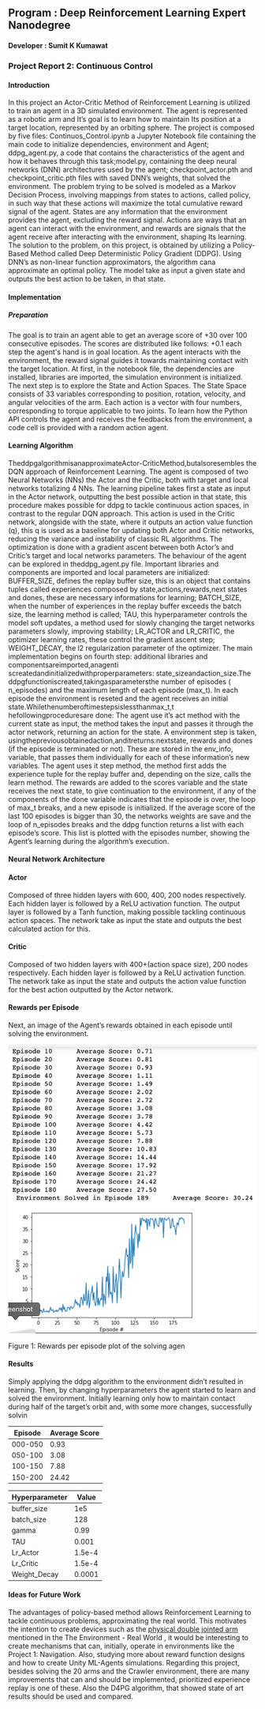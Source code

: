 ## Program : Deep Reinforcement Learning Expert Nanodegree
#### Developer : Sumit K Kumawat

### Project Report 2: Continuous Control

#### Introduction
In this project an Actor-Critic Method of Reinforcement Learning is utilized to train an agent in a 3D simulated environment. The agent is represented as a robotic arm and It’s goal is to learn how to maintain Its position at a target location, represented by an orbiting sphere.
The project is composed by five files: ​Continuos_Control.ipynb a Jupyter Notebook file containing the main code to initialize dependencies, environment and Agent; ​ddpg_agent.py​, a code that contains the characteristics of the agent and how it behaves through this task; ​model.py, ​containing the deep neural networks (​DNN​) architectures used by the agent; ​checkpoint_actor.pth ​and ​checkpoint_critic.pth files with saved ​DNN’s​ weights, that solved the environment.
The problem trying to be solved is modeled as a Markov Decision Process, involving ​mappings from states to actions, called ​policy, in such way that these actions will maximize the total cumulative reward signal of the agent. States are any information that the environment provides the agent, excluding the reward signal. Actions are ways that an agent can interact with the environment, and rewards are signals that the agent receive after interacting with the environment, shaping Its learning.
The solution to the problem, on this project, is obtained by utilizing a Policy-Based Method called Deep Deterministic Policy Gradient (​DDPG)​. Using ​DNN’s as non-linear function approximators, the algorithm cana approximate an optimal ​policy​. The model take as input a given ​state and outputs the best action to be taken, in that state.

#### Implementation

##### Preparation

The goal is to train an agent able to get an average score of +30 over 100 consecutive episodes. The scores are distributed like follows: +​0.1 ​each step the agent's hand is in goal location​. As the agent interacts with the environment, the reward signal guides it towards maintaining contact with the target location.
At first, in the notebook file, the dependencies are installed, libraries are imported, the simulation environment is initialized.
The next step is to explore the State and Action Spaces. T​he State Space consists of 33 variables corresponding to position, rotation, velocity, and angular velocities of the arm. Each action is a vector with four numbers, corresponding to torque applicable to two joints.
To learn how the Python API controls the agent and receives the feedbacks from the environment, a code cell is provided with a random action agent.

#### Learning Algorithm
The​ddpga​lgorithmisanapproximateActor-CriticMethod,butalsoresembles the DQN approach of Reinforcement Learning. The agent is composed of two Neural Networks (​NNs)​ the Actor and the Critic, both with target and local networks totalizing 4
NNs.​ The learning pipeline takes first a state as input in the Actor network, outputting the best possible action in that state, this procedure makes possible for ddpg to tackle continuous action spaces, in contrast to the regular DQN approach. This action is used in the Critic network, alongside with the state, where it outputs an action value function (​q​), this ​q is used as a baseline for updating both Actor and Critic networks, reducing the variance and instability of classic RL algorithms. The optimization is done with a gradient ascent between both Actor’s and Critic’s target and local networks parameters.
The behaviour of the agent can be explored in the ​ddpg_agent.py file. Important libraries and components are imported and local parameters are initialized: BUFFER_SIZE, ​defines the replay buffer size, this is an object that contains tuples called experiences composed by state,actions,rewards,next states and dones, these are necessary informations for learning; ​BATCH_SIZE​, when the number of experiences in the replay buffer exceeds the batch size, the learning method is called; TAU​, this hyperparameter controls the model ​soft updates​, a method used for slowly changing the target networks parameters slowly, improving stability; ​LR_ACTOR and
LR_CRITIC,​ the optimizer learning rates, these control the gradient ascent step; WEIGHT_DECAY,​ the l2 regularization parameter of the optimizer.
The main implementation begins on fourth step: additional libraries and componentsareimported,an​agenti​screatedandinitializedwithproperparameters: state_sizea​nd​action_size.T​he​ddpgfunctioniscreated,takingasparametersthe number of episodes (​n_episodes) ​and the maximum length of each episode (​max_t​).
In each episode the environment is reseted and the agent receives an initial state.Whilethenumberoftimestepsislessthan​max_t,t​hefollowingproceduresare done:
The agent use it’s ​act method with the current state as input, the method takes the input and passes it through the actor network, returning an action for the state. A environment ​step i​s taken, usingthepreviousobtainedaction,anditreturns:nextstate, rewards and dones (if the episode is terminated or not). These are stored in the env_info,​variable, that passes them individually for each of these information’s new variables. The agent uses it ​step ​method, the method first adds the experience tuple for the replay buffer and, depending on the size, calls the ​learn method. The rewards are added to the scores variable and the state receives the next state, to give continuation to the environment, if any of the components of the done variable indicates that the episode is over, the loop of ​max_t​ breaks, and a new episode is initialized.
If the average score of the last 100 episodes is bigger than 30, the networks weights are save and the loop of ​n_episodes breaks and the ​ddpg function returns a list with each episode’s score. This list is plotted with the episodes number, showing the Agent’s learning during the algorithm’s execution.

#### Neural Network Architecture 

#### Actor
Composed of three hidden layers with 600, 400, 200 nodes respectively. Each hidden layer is followed by a ReLU activation function. The output layer is followed by a Tanh function, making possible tackling continuous action spaces. The network take as input the state and outputs the best calculated action for this.

#### Critic
Composed of two hidden layers with 400+(action space size), 200 nodes respectively. Each hidden layer is followed by a ReLU activation function. The network take as input the state and outputs the action value function for the best action outputted by the Actor network.

#### Rewards per Episode
Next, an image of the Agent’s rewards obtained in each episode until solving the environment.

![Image](https://github.com/SumitKKumawat/Images/blob/master/Screenshot%202020-06-04%20at%2011.37.45%20PM.png)

Figure 1: Rewards per episode plot of the solving agen

#### Results
Simply applying the ddpg algorithm to the environment didn’t resulted in learning. Then, by changing hyperparameters the agent started to learn and solved the environment. Initially learning only how to maintain contact during half of the target’s orbit and, with some more changes, successfully solvin

| Episode  |  Average Score |
|---|---|
| 000-050  |  0.93 |
| 050-100  |  3.08 |
| 100-150  |  7.88 |
| 150-200  |  24.42 |


| Hyperparameter  |  Value |
|---|---|
| buffer_size |  1e5 |
| batch_size |  128 |
| gamma | 0.99  |
| TAU |  0.001 |
| Lr_Actor | 1.5e-4 |
| Lr_Critic | 1.5e-4  |
| Weight_Decay | 0.0001  |

#### Ideas for Future Work
The advantages of policy-based method allows Reinforcement Learning to tackle continuous problems, approximating the real world. This motivates the intention to create devices such as the [physical double jointed arm](https://arxiv.org/pdf/1803.07067.pdf) mentioned in the ​The Environment - Real World ​, it would be interesting to create mechanisms that can, initially, operate in environments like the Project 1: Navigation. Also, studying more about reward function designs and how to create Unity ML-Agents simulations.
Regarding this project, besides solving the 20 arms and the Crawler environment, there are many improvements that can and should be implemented, prioritized experience replay is one of these. Also the D4PG algorithm, that showed state of art results should be used and compared.


